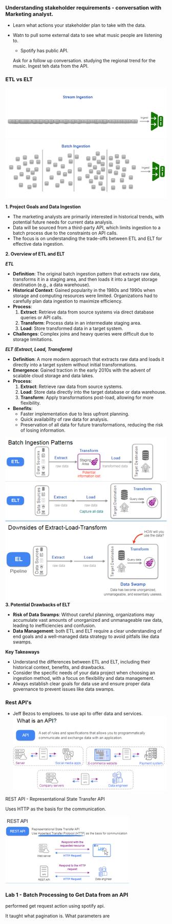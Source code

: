 ### Understanding stakeholder requirements - conversation with Marketing analyst. 

- Learn what actions your stakeholder plan to take with the data.
- Watn to pull some external data to see what music people are listening to. 
  - Spotify has public API. 

  Ask for a follow up conversation.  studying the regional trend for the music. Ingest teh data from the API.

### ETL vs ELT

![alt text](.images/streaming_ingestion_1.png)
![alt text](.images/Batch_Ingestion_1.png) 

**1. Project Goals and Data Ingestion**
- The marketing analysts are primarily interested in historical trends, with potential future needs for current data analysis.
- Data will be sourced from a third-party API, which limits ingestion to a batch process due to the constraints on API calls.
- The focus is on understanding the trade-offs between ETL and ELT for effective data ingestion.

**2. Overview of ETL and ELT**

_**ETL**_ 
- **Definition**: The original batch ingestion pattern that extracts raw data, transforms it in a staging area, and then loads it into a target storage destination (e.g., a data warehouse).
- **Historical Context**: Gained popularity in the 1980s and 1990s when storage and computing resources were limited. Organizations had to carefully plan data ingestion to maximize efficiency.
- **Process**:
  1. **Extract**: Retrieve data from source systems via direct database queries or API calls.
  2. **Transform**: Process data in an intermediate staging area.
  3. **Load**: Store transformed data in a target system.
- **Challenges**: Complex joins and heavy queries were difficult due to storage limitations.

_**ELT (Extract, Load, Transform)**_
- **Definition**: A more modern approach that extracts raw data and loads it directly into a target system without initial transformations.
- **Emergence**: Gained traction in the early 2010s with the advent of scalable cloud storage and data lakes.
- **Process**:
  1. **Extract**: Retrieve raw data from source systems.
  2. **Load**: Store data directly into the target database or data warehouse.
  3. **Transform**: Apply transformations post-load, allowing for more flexibility.
- **Benefits**:
  - Faster implementation due to less upfront planning.
  - Quick availability of raw data for analysis.
  - Preservation of all data for future transformations, reducing the risk of losing information.

![alt text](<.images/ETL vs ELT.png>)
![alt text](<.images/ETL vs ELT_1.png>)
**3. Potential Drawbacks of ELT**
- **Risk of Data Swamps**: Without careful planning, organizations may accumulate vast amounts of unorganized and unmanageable raw data, leading to inefficiencies and confusion.
- **Data Management**: both ETL and ELT require a clear understanding of end goals and a well-managed data strategy to avoid pitfalls like data swamps.

**Key Takeaways**
- Understand the differences between ETL and ELT, including their historical context, benefits, and drawbacks.
- Consider the specific needs of your data project when choosing an ingestion method, with a focus on flexibility and data management.
- Always establish clear goals for data use and ensure proper data governance to prevent issues like data swamps.


### Rest API's

- Jeff Bezos to emploees. to use api to offer data and services. 
![alt text](.images/API_1.png)

REST API - Representational State Transfer API

Uses HTTP as the basis for the communication. 

![alt text](.images/API_2.png)


### Lab 1 - Batch Processing to Get Data from an API

performed get request action using spotify api.

It taught what pagination is. What parameters are